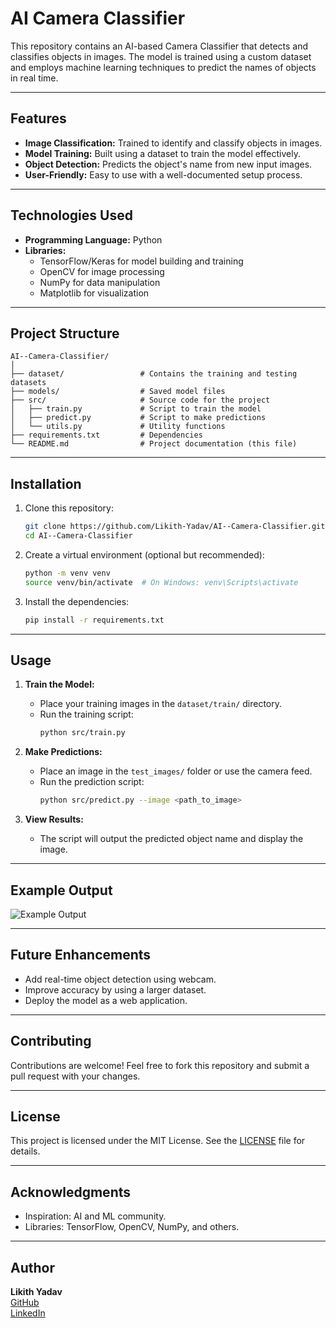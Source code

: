 # AI Camera Classifier

This repository contains an AI-based Camera Classifier that detects and classifies objects in images. The model is trained using a custom dataset and employs machine learning techniques to predict the names of objects in real time.

---

## Features

- **Image Classification:** Trained to identify and classify objects in images.
- **Model Training:** Built using a dataset to train the model effectively.
- **Object Detection:** Predicts the object's name from new input images.
- **User-Friendly:** Easy to use with a well-documented setup process.

---

## Technologies Used

- **Programming Language:** Python
- **Libraries:**
  - TensorFlow/Keras for model building and training
  - OpenCV for image processing
  - NumPy for data manipulation
  - Matplotlib for visualization

---

## Project Structure

```
AI--Camera-Classifier/
│
├── dataset/                 # Contains the training and testing datasets
├── models/                  # Saved model files
├── src/                     # Source code for the project
│   ├── train.py             # Script to train the model
│   ├── predict.py           # Script to make predictions
│   └── utils.py             # Utility functions
├── requirements.txt         # Dependencies
└── README.md                # Project documentation (this file)
```

---

## Installation

1. Clone this repository:
   ```bash
   git clone https://github.com/Likith-Yadav/AI--Camera-Classifier.git
   cd AI--Camera-Classifier
   ```

2. Create a virtual environment (optional but recommended):
   ```bash
   python -m venv venv
   source venv/bin/activate  # On Windows: venv\Scripts\activate
   ```

3. Install the dependencies:
   ```bash
   pip install -r requirements.txt
   ```

---

## Usage

1. **Train the Model:**
   - Place your training images in the `dataset/train/` directory.
   - Run the training script:
     ```bash
     python src/train.py
     ```

2. **Make Predictions:**
   - Place an image in the `test_images/` folder or use the camera feed.
   - Run the prediction script:
     ```bash
     python src/predict.py --image <path_to_image>
     ```

3. **View Results:**
   - The script will output the predicted object name and display the image.

---

## Example Output

![Example Output](example_output.png)

---

## Future Enhancements

- Add real-time object detection using webcam.
- Improve accuracy by using a larger dataset.
- Deploy the model as a web application.

---

## Contributing

Contributions are welcome! Feel free to fork this repository and submit a pull request with your changes.

---

## License

This project is licensed under the MIT License. See the [LICENSE](LICENSE) file for details.

---

## Acknowledgments

- Inspiration: AI and ML community.
- Libraries: TensorFlow, OpenCV, NumPy, and others.

---

## Author

**Likith Yadav**  
[GitHub](https://github.com/Likith-Yadav)  
[LinkedIn](https://www.linkedin.com/in/likith-yadav/)
